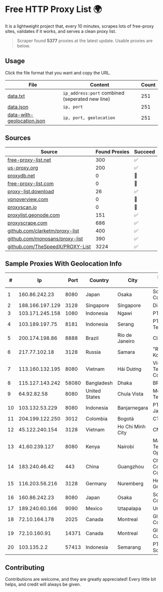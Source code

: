 
# Free HTTP Proxy List 🌍

It is a lightweight project that, every 10 minutes, scrapes lots of free-proxy sites, validates if it works, and serves a clean proxy list.


> Scraper found **5377** proxies at the latest update. Usable proxies are below.

## Usage

Click the file format that you want and copy the URL.


|File|Content|Count|
|----|-------|-----|
|[data.txt](https://raw.githubusercontent.com/themiralay/Proxy-List-World/master/data.txt)|`ip_address:port` combined (seperated new line)|251|
|[data.json](https://raw.githubusercontent.com/themiralay/Proxy-List-World/master/data.json)|`ip, port`|251|
|[data-with-geolocation.json](https://raw.githubusercontent.com/themiralay/Proxy-List-World/master/data-with-geolocation.json)|`ip, port, geolocation`|251|

## Sources

|Source|Found Proxies|Succeed|
|------|-------------|-------|
|[free-proxy-list.net](https://free-proxy-list.net)|300|✅|
|[us-proxy.org](https://www.us-proxy.org)|200|✅|
|[proxydb.net](http://proxydb.net)|0|🚫|
|[free-proxy-list.com](https://free-proxy-list.com/?page=&port=&type%5B%5D=http&type%5B%5D=https&up_time=0&search=Search)|0|🚫|
|[proxy-list.download](https://www.proxy-list.download/HTTP)|26|✅|
|[vpnoverview.com](https://vpnoverview.com/privacy/anonymous-browsing/free-proxy-servers)|0|🚫|
|[proxyscan.io](https://www.proxyscan.io)|0|🚫|
|[proxylist.geonode.com](https://proxylist.geonode.com/api/proxy-list?limit=300&page=1&sort_by=lastChecked&sort_type=desc&protocols=http,https)|151|✅|
|[proxyscrape.com](https://api.proxyscrape.com/v2/?request=displayproxies&protocol=http&timeout=10000&country=all&ssl=all&anonymity=all)|686|✅|
|[github.com/clarketm/proxy-list](https://raw.githubusercontent.com/clarketm/proxy-list/master/proxy-list-raw.txt)|400|✅|
|[github.com/monosans/proxy-list](https://raw.githubusercontent.com/monosans/proxy-list/main/proxies/http.txt)|390|✅|
|[github.com/TheSpeedX/PROXY-List](https://raw.githubusercontent.com/TheSpeedX/PROXY-List/master/http.txt)|3224|✅|


## Sample Proxies With Geolocation Info

|#|Ip|Port|Country|City|Internet Service Provider|
|-|--|----|-------|----|-------------------------|
|1|160.86.242.23|8080|Japan|Osaka|Sony Network Communications Inc|
|2|188.166.197.129|3128|Singapore|Singapore|DigitalOcean, LLC|
|3|103.171.245.158|1080|Indonesia|Ngawi|PT Data Arta Sedaya|
|4|103.189.197.75|8181|Indonesia|Serang|PT Graha Sumber Teknologi|
|5|200.174.198.86|8888|Brazil|Rio de Janeiro|Claro S.A|
|6|217.77.102.18|3128|Russia|Samara|"Region Svyaz Konsalt" LLC|
|7|113.160.132.195|8080|Vietnam|Hải Dương|VietNam Post and Telecom Corporation|
|8|115.127.143.242|58080|Bangladesh|Dhaka|BRACNet Limited|
|9|64.92.82.58|8080|United States|Chula Vista|Momentum Telecom, Inc.|
|10|103.132.53.229|8080|Indonesia|Banjarnegara|PT Adeaksa Indo Jayatama|
|11|204.199.122.250|3012|Colombia|Bogotá|CTL Colombia|
|12|45.122.240.154|3128|Vietnam|Ho Chi Minh City|CMCTELECOM|
|13|41.60.239.127|8080|Kenya|Nairobi|Maintainer Liquid Telecommunications Operations Limited|
|14|183.240.46.42|443|China|Guangzhou|China Mobile Communications Corporation|
|15|116.203.56.216|3128|Germany|Nuremberg|Hetzner Online GmbH|
|16|160.86.242.23|8080|Japan|Osaka|Sony Network Communications Inc|
|17|189.240.60.166|9090|Mexico|Iztapalapa|Uninet S.A. de C.V.|
|18|72.10.164.178|2025|Canada|Montreal|GloboTech Communications|
|19|72.10.160.91|14371|Canada|Montreal|GloboTech Communications|
|20|103.135.2.2|57413|Indonesia|Semarang|PT Maxindo Mitra Solusi|



## Contributing

Contributions are welcome, and they are greatly appreciated! Every
little bit helps, and credit will always be given.

